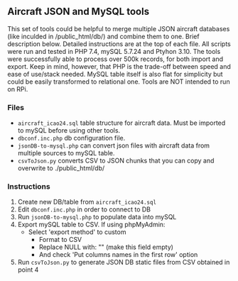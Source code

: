 ## Aircraft JSON and MySQL tools
This set of tools could be helpful to merge multiple JSON aircraft databases (like inculded in /public_html/db/) and combine them to one. Brief description below. Detailed instructions are at the top of each file.
All scripts were run and tested in PHP 7.4, mySQL 5.7.24 and Ptyhon 3.10. The tools were successfully able to process over 500k records, for both import and export. Keep in mind, however, that PHP is the trade-off between speed and ease of use/stack needed. MySQL table itself is also flat for simplicity but could be easily transformed to relational one. Tools are NOT intended to run on RPi.

### Files

- `aircraft_icao24.sql` table structure for aircraft data. Must be imported to mySQL before using other tools.
- `dbconf.inc.php` db configuration file.
- `jsonDB-to-mysql.php` can convert json files with aircraft data from multiple sources to mySQL table.
- `csvToJson.py` converts CSV to JSON chunks that you can copy and overwrite to ./public_html/db/

### Instructions
1. Create new DB/table from `aircraft_icao24.sql`
2. Edit `dbconf.inc.php` in order to connect to DB
3. Run `jsonDB-to-mysql.php` to populate data into mySQL
4. Export mySQL table to CSV. If using phpMyAdmin:
   - Select 'export method' to custom
	 - Format to CSV
	 - Replace NULL with: "" (make this field empty)
	 - And check 'Put columns names in the first row' option
5. Run `csvToJson.py` to generate JSON DB static files from CSV obtained in point 4
